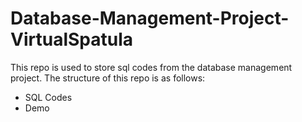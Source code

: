 # Database-Management-Project-VirtualSpatula
This repo is used to store sql codes from the database management project.  The structure of this repo is as follows: 

- SQL Codes  
- Demo
